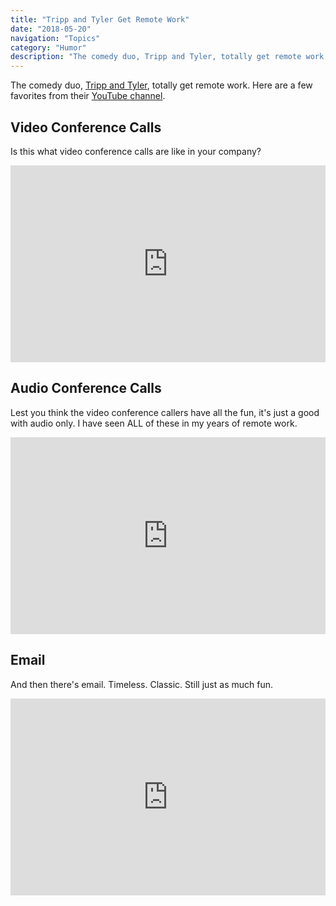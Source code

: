 ```yaml
---
title: "Tripp and Tyler Get Remote Work"
date: "2018-05-20"
navigation: "Topics"
category: "Humor"
description: "The comedy duo, Tripp and Tyler, totally get remote work. Here are a few favorites from their YouTube channel: video conference calls, audio conference calls, and email."
---
```


The comedy duo, [Tripp and Tyler](http://www.trippandtyler.tv/), totally get remote work. Here are a few favorites from their [YouTube channel](https://www.youtube.com/trippandtyler).

## Video Conference Calls

Is this what video conference calls are like in your company?

<iframe width="100%" height="315" src="https://www.youtube.com/embed/JMOOG7rWTPg" frameborder="0" allow="accelerometer; autoplay; encrypted-media; gyroscope; picture-in-picture" allowfullscreen></iframe>

## Audio Conference Calls

Lest you think the video conference callers have all the fun, it's just a good with audio only. I have seen ALL of these in my years of remote work.

<iframe width="100%" height="315" src="https://www.youtube.com/embed/DYu_bGbZiiQ" frameborder="0" allow="accelerometer; autoplay; encrypted-media; gyroscope; picture-in-picture" allowfullscreen></iframe>

## Email

And then there's email. Timeless. Classic. Still just as much fun.

<iframe width="100%" height="315" src="https://www.youtube.com/embed/HTgYHHKs0Zw" frameborder="0" allow="accelerometer; autoplay; encrypted-media; gyroscope; picture-in-picture" allowfullscreen></iframe>
